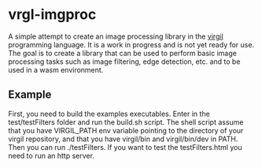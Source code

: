 # vrgl-imgproc
A simple attempt to create an image processing library in the [virgil](https://github.com/titzer/virgil) programming language.
It is a work in progress and is not yet ready for use. The goal is to create a library that can be used to perform basic image processing tasks such as image filtering, edge detection, etc. and to be used in a wasm environment.

## Example
First, you need to build the examples executables. Enter in the test/testFilters folder and run the build.sh script. The shell script assume that you have VIRGIL_PATH env variable pointing to the directory of your virgil repository, and that you have virgil/bin and virgil/bin/dev in PATH.
Then you can run ./testFilters. If you want to test the testFilters.html you need to run an http server.